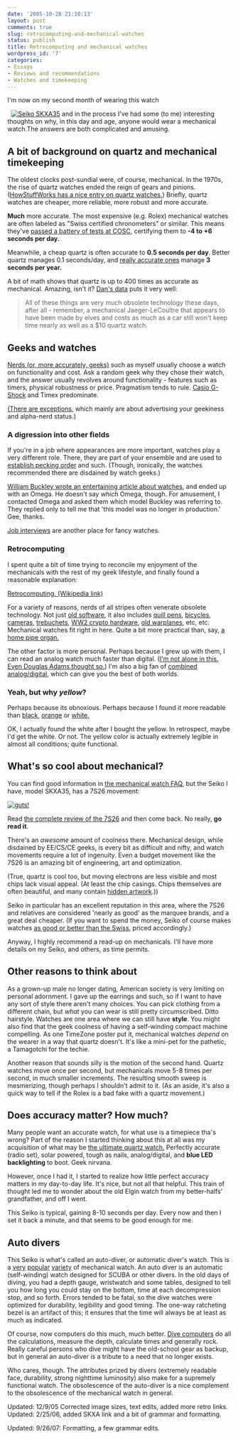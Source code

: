 ```yaml
---
date: '2005-10-28 21:10:13'
layout: post
comments: true
slug: retrocomputing-and-mechanical-watches
status: publish
title: Retrocomputing and mechanical watches
wordpress_id: '7'
categories:
- Essays
- Reviews and recommendations
- Watches and timekeeping
---
```


I'm now on my second month of wearing this watch

 
[![Seiko SKXA35](http://www.phfactor.net/pics/watches/SKXA35.JPG)](http://www.princetonwatches.com/shop/SKXA35.asp)
and in the process I've had some (to me) interesting thoughts on why, in this day and age, anyone would wear a mechanical watch.The answers are both complicated and amusing.


## A bit of background on quartz and mechanical timekeeping


The oldest clocks post-sundial were, of course, mechanical. In the 1970s, the rise of quartz watches ended the reign of gears and pinions. ([HowStuffWorks has a nice entry on quartz watches.](http://electronics.howstuffworks.com/quartz-watch.htm)) Briefly, quartz watches are cheaper, more reliable, more robust and more accurate.

**Much** more accurate. The most expensive (e.g. Rolex) mechanical watches are often labeled as "Swiss certified chronometers" or similar. This means they've [passed a battery of tests at COSC](http://www.timezone.com/library/wbore/wbore631733384647656250), certifying them to **-4 to +6 seconds per day.**

Meanwhile, a cheap quartz is often accurate to **0.5 seconds per day**. Better quartz manages 0.1 seconds/day, and [really accurate ones](http://www.higuchi-inc.com/thecitizen.html) manage **3 seconds per year.**

A bit of math shows that quartz is up to 400 times as accurate as mechanical. Amazing, isn't it? [Dan's data](http://www.dansdata.com/danletters149.htm) puts it very well:


> All of these things are very much obsolete technology these days, after all - remember, a mechanical Jaeger-LeCoultre that appears to have been made by elves and costs as much as a car still won't keep time nearly as well as a $10 quartz watch.




## Geeks and watches


[Nerds (or, more accurately, geeks)](http://catandgirl.com/view.php?loc=94) such as myself usually choose a watch on functionality and cost. Ask a random geek why they chose their watch, and the answer usually revolves around functionality - features such as timers, physical robustness or price. Pragmatism tends to rule. [Casio G-Shock](http://www.watchreport.com/2005/06/review_of_the_c.html) and Timex predominate.

[(There are exceptions](http://www.thinkgeek.com/gadgets/watches/), which mainly are about advertising your geekiness and alpha-nerd status.)


### A digression into other fields


If you're in a job where appearances are more important, watches play a very different role. There, they are part of your ensemble and are used to [establish pecking order](http://www.askmen.com/fashion/austin/austin6.html) and such. (Though, ironically, the watches recommended there are disdained by watch geeks.)

[William Buckley wrote an entertaining article about watches](http://www.findarticles.com/p/articles/mi_m1282/is_n10_v46/ai_15454460/print), and ended up with an Omega. He doesn't say _which_ Omega, though. For amusement, I contacted Omega and asked them which model Buckley was referring to. They replied only to tell me that 'this model was no longer in production.' Gee, thanks.

[Job interviews](http://www.professionalimagedress.com/men_finishing_touches.htm) are another place for fancy watches.


### Retrocomputing


I spent quite a bit of time trying to reconcile my enjoyment of the mechanicals with the rest of my geek lifestyle, and finally found a reasonable explanation:

[Retrocomputing. (Wikipedia link)](http://en.wikipedia.org/wiki/Retrocomputing)

For a variety of reasons, nerds of all stripes often venerate obsolete technology. Not just [old software](http://digg.com/links/The_Flying_Toasters_Screensaver_for_free_), it also includes [quill pens](http://www.boingboing.net/2005/10/18/howto_make_a_quill_p.html), [bicycles](http://www.wired.com/news/technology/0,1282,69254,00.html), [cameras](http://www.pinhole.org/), [trebuchets](http://www.trebuchet.com/), [WW2 crypto hardware](http://www.xat.nl/enigma/), [old warplanes](http://www.commemorativeairforce.org/), etc, etc. Mechanical watches fit right in here. Quite a bit more practical than, say, [a home pipe organ.](http://www.sentex.net/~mwandel/organ/organ.html)

The other factor is more personal. Perhaps because I grew up with them, I can read an analog watch much faster than digital. ([I'm not alone in this. Even Douglas Adams thought so.](http://itotd.com/articles/297/)) I'm also a big fan of [combined analog/digital](http://www.phfactor.net/wp/?p=32), which can give you the best of both worlds.


### Yeah, but why _yellow_?


Perhaps because its obnoxious. Perhaps because I found it more readable than [black](http://www.pmwf.com/Watches/Seiko/SKX779KFront.htm), [orange](http://home.woh.rr.com/johnholbrook/seikoskx781k.html) or [white.](http://www.pmwf.com/Watches/WATCHSALES03/SEIKOSKXA49K1BlackKnightDiver/SEIKOBlackKnightSKXA49K1.htm)

OK, I actually found the white after I bought the yellow. In retrospect, maybe I'd get the white. Or not. The yellow color is actually extremely legible in almost all conditions; quite functional.


## What's so cool about mechanical?


You can find good information in [the mechanical watch FAQ](http://people.timezone.com/mdisher/TZMainFAQ/RevisedFAQ11_7.htm), but the Seiko I have, model SKXA35, has a 7S26 movement:

[](http://www.thepurists.com/watch/features/8ohms/7s26/index.html)


[![guts!](http://fnord.phfactor.net/pics/watches/movement.jpg)](http://www.thepurists.com/watch/features/8ohms/7s26/index.html)



Read [the complete review of the 7S26](http://www.thepurists.com/watch/features/8ohms/7s26/index.html) and then come back. No really, **go read it**.

There's an _awesome_ amount of coolness there. Mechanical design, while disdained by EE/CS/CE geeks, is every bit as difficult and nifty, and watch movements require a lot of ingenuity. Even a budget movement like the 7S26 is an amazing bit of engineering, art and optimization.

(True, quartz is cool too, but moving electrons are less visible and most chips lack visual appeal. (At least the chip casings. Chips themselves are often beautiful, and many contain [hidden artwork](http://micro.magnet.fsu.edu/creatures/).))

Seiko in particular has an excellent reputation in this area, where the 7S26 and relatives are considered 'nearly as good' as the marquee brands, and a great deal cheaper. (If you want to spend the money, Seiko of course makes watches [as good or better than the Swiss](http://www.larrybiggs.net/scwf/index.php?mod=103&action=1&id=1118149400), priced accordingly.)

Anyway, I highly recommend a read-up on mechanicals. I'll have more details on my Seiko, and others, as time permits.


## Other reasons to think about


As a grown-up male no longer dating, American society is very limiting on personal adornment. I gave up the earrings and such, so if I want to have any sort of style there aren't many choices. You can pick clothing from a different chain, but _what_ you can wear is still pretty circumscribed. Ditto hairstyle. Watches are one area where we can still have **style**. You might also find that the geek coolness of having a self-winding compact machine compelling. As one TimeZone poster put it, mechanical watches _depend_ on the wearer in a way that quartz doesn't. It's like a mini-pet for the pathetic, a Tamagotchi for the techie.

Another reason that sounds silly is the motion of the second hand. Quartz watches move once per second, but mechanicals move 5-8 times per second, in much smaller increments. The resulting smooth sweep is mesmerizing, though perhaps I shouldn't admit to it. (As an aside, it's also a quick way to tell if the Rolex is a bad fake with a quartz movement.)


## Does accuracy matter? How much?


Many people want an accurate watch, for what use is a timepiece tha's wrong? Part of the reason I started thinking about this at all was my acquisition of what may be [the ultimate quartz watch.](http://www.watchreport.com/2005/05/mini_review_of_.html) Perfectly accurate (radio set), solar powered, tough as nails, analog/digital, and **blue LED backlighting** to boot. Geek nirvana.

However, once I had it, I started to realize how little perfect accuracy matters in my day-to-day life. It's nice, but not all that helpful. This train of thought led me to wonder about the old Elgin watch from my better-halfs' grandfather, and off I went.

This Seiko is typical, gaining 8-10 seconds per day. Every now and then I set it back a minute, and that seems to be good enough for me.


## Auto divers


This Seiko is what's called an auto-diver, or automatic diver's watch. This is a [very](http://www.equationoftime.com/forums/diveforum/) [popular](http://www.network54.com/Forum/78440) [variety](http://www.makedostudio.com/watches/seiko-divers/) of mechanical watch. An auto diver is an automatic (self-winding) watch designed for SCUBA or other divers. In the old days of diving, you had a depth gauge, wristwatch and some tables, designed to tell you how long you could stay on the bottom, time at each decompression stop, and so forth. Errors tended to be fatal, so the dive watches were optimized for durability, legibility and good timing. The one-way ratcheting bezel is an artifact of this; it ensures that the time will always be at least as much as indicated.

Of course, now computers do this much, much better. [Dive computers](http://www.sportextreme.com/pq209/) do all the calculations, measure the depth, calculate times and generally rock. Really careful persons who dive might have the old-school gear as backup, but in general an auto-diver is a tribute to a need that no longer exists.

Who cares, though. The attributes prized by divers (extremely readable face, durability, strong nighttime luminosity) also make for a supremely functional watch. The obsolescence of the auto-diver is a nice complement to the obsolescence of the mechanical watch in general.

Updated: 12/9/05 Corrected image sizes, text edits, added more retro links.
Updated: 2/25/06, added SKXA link and a bit of grammar and formatting.

Updated: 9/26/07: Formatting, a few grammar edits.
